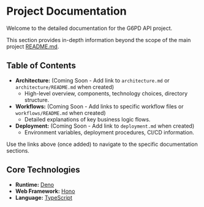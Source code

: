 # Project Documentation

Welcome to the detailed documentation for the G6PD API project.

This section provides in-depth information beyond the scope of the main project [README.md](../README.md).

## Table of Contents

- **Architecture:** (Coming Soon - Add link to `architecture.md` or `architecture/README.md` when created)
  - High-level overview, components, technology choices, directory structure.
- **Workflows:** (Coming Soon - Add links to specific workflow files or `workflows/README.md` when created)
  - Detailed explanations of key business logic flows.
- **Deployment:** (Coming Soon - Add link to `deployment.md` when created)
  - Environment variables, deployment procedures, CI/CD information.

Use the links above (once added) to navigate to the specific documentation sections.

## Core Technologies

- **Runtime:** [Deno](https://deno.land/)
- **Web Framework:** [Hono](https://hono.dev/)
- **Language:** [TypeScript](https://www.typescriptlang.org/)
